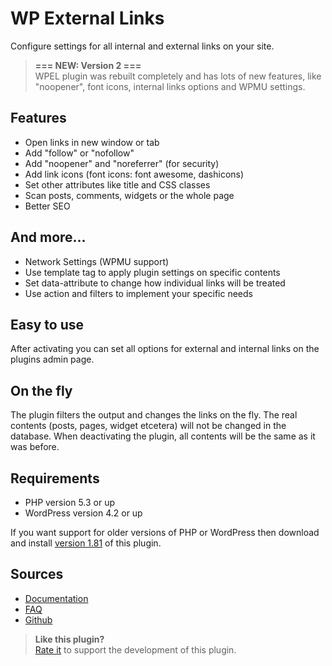 WP External Links
=================

Configure settings for all internal and external links on your site.

> <strong>=== NEW: Version 2 ===</strong><br>
> WPEL plugin was rebuilt completely and has lots of new features, like "noopener", font icons, internal links options and WPMU settings.


Features
--------

 - Open links in new window or tab
 - Add "follow" or "nofollow"
 - Add "noopener" and "noreferrer" (for security)
 - Add link icons (font icons: font awesome, dashicons)
 - Set other attributes like title and CSS classes
 - Scan posts, comments, widgets or the whole page
 - Better SEO


And more...
-----------

 - Network Settings (WPMU support)
 - Use template tag to apply plugin settings on specific contents
 - Set data-attribute to change how individual links will be treated
 - Use action and filters to implement your specific needs


Easy to use
-----------

After activating you can set all options for external and internal links on the plugins admin page.


On the fly
----------

The plugin filters the output and changes the links on the fly. The real contents (posts, pages, widget etcetera) will not be changed in the database.
When deactivating the plugin, all contents will be the same as it was before.


Requirements
------------

 - PHP version 5.3 or up
 - WordPress version 4.2 or up

If you want support for older versions of PHP or WordPress then download and install [version 1.81](https://downloads.wordpress.org/plugin/wp-external-links.1.81.zip) of this plugin.


Sources
-------

 - [Documentation](http://wordpress.org/extend/plugins/wp-external-links/other_notes/)
 - [FAQ](http://wordpress.org/extend/plugins/wp-external-links/faq/)
 - [Github](https://github.com/freelancephp/WP-External-Links)


> <strong>Like this plugin?</strong><br>
> [Rate it](http://wordpress.org/support/view/plugin-reviews/wp-external-links-plugin) to support the development of this plugin.
